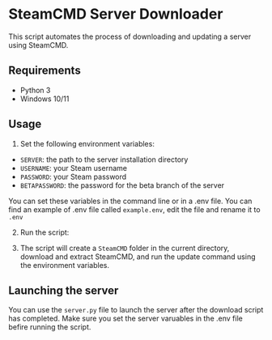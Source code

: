# SteamCMD Server Downloader

This script automates the process of downloading and updating a server using SteamCMD.

## Requirements
- Python 3
- Windows 10/11

## Usage

1. Set the following environment variables:
  - `SERVER`: the path to the server installation directory
  - `USERNAME`: your Steam username
  - `PASSWORD`: your Steam password
  - `BETAPASSWORD`: the password for the beta branch of the server
  
  You can set these variables in the command line or in a .env file.
  You can find an example of .env file called `example.env`, edit the file and rename it to `.env`

2. Run the script:

3. The script will create a `SteamCMD` folder in the current directory, download and extract SteamCMD, and run the update command using the environment variables.

## Launching the server

You can use the `server.py` file to launch the server after the download script has completed.
Make sure you set the server varuables  in the .env file befire running the script.

